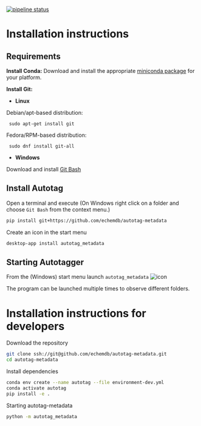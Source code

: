 [![pipeline status](https://github.com/echemdb/autotag-metadata/badges/master/pipeline.svg)](https://github.com/echemdb/autotag-metadata/-/commits/master)
# Installation instructions

## Requirements

**Install Conda:**
Download and install the appropriate [miniconda package](https://docs.conda.io/en/latest/miniconda.html) for your platform.

**Install Git:**

* **Linux**

Debian/apt-based distribution:

```
 sudo apt-get install git
```

Fedora/RPM-based distribution:

```
 sudo dnf install git-all
```

* **Windows**

Download and install [Git Bash](https://gitforwindows.org/)

## Install Autotag

Open a terminal and execute (On Windows right click on a folder and choose `Git Bash` from the context menu.)

```sh
pip install git+https://github.com/echemdb/autotag-metadata
```

Create an icon in the start menu

```sh
desktop-app install autotag_metadata
```

## Starting Autotagger

From the (Windows) start menu launch `autotag_metadata`
![icon](autotag_metadata/autotag.ico)

The program can be launched multiple times to observe different folders.

# Installation instructions for developers

Download the repository

```sh
git clone ssh://git@github.com/echemdb/autotag-metadata.git
cd autotag-metadata
```

Install dependencies

```sh
conda env create --name autotag --file environment-dev.yml
conda activate autotag
pip install -e .
```

Starting autotag-metadata

```sh
python -m autotag_metadata
```
